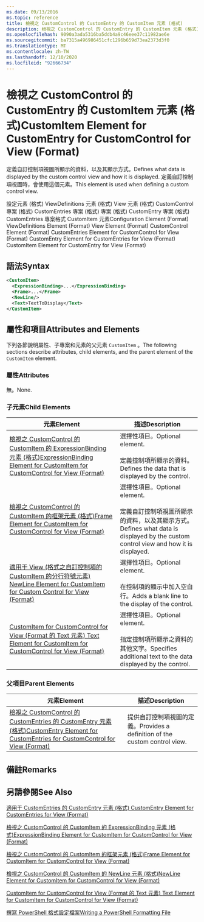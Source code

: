 ```yaml
---
ms.date: 09/13/2016
ms.topic: reference
title: 檢視之 CustomControl 的 CustomEntry 的 CustomItem 元素 (格式)
description: 檢視之 CustomControl 的 CustomEntry 的 CustomItem 元素 (格式)
ms.openlocfilehash: 9090a3ada5316ba5ddb4a9c46eee37c11982ae6e
ms.sourcegitcommit: ba7315a496986451cfc1296b659d73ea2373d3f0
ms.translationtype: MT
ms.contentlocale: zh-TW
ms.lasthandoff: 12/10/2020
ms.locfileid: "92666734"
---
```

# <a name="customitem-element-for-customentry-for-customcontrol-for-view-format"></a><span data-ttu-id="70a35-103">檢視之 CustomControl 的 CustomEntry 的 CustomItem 元素 (格式)</span><span class="sxs-lookup"><span data-stu-id="70a35-103">CustomItem Element for CustomEntry for CustomControl for View (Format)</span></span>

<span data-ttu-id="70a35-104">定義自訂控制項視圖所顯示的資料，以及其顯示方式。</span><span class="sxs-lookup"><span data-stu-id="70a35-104">Defines what data is displayed by the custom control view and how it is displayed.</span></span> <span data-ttu-id="70a35-105">定義自訂控制項視圖時，會使用這個元素。</span><span class="sxs-lookup"><span data-stu-id="70a35-105">This element is used when defining a custom control view.</span></span>

<span data-ttu-id="70a35-106">設定元素 (格式) ViewDefinitions 元素 (格式) View 元素 (格式) CustomControl 專案 (格式) CustomEntries 專案 (格式) 專案 (格式) CustomEntry 專案 (格式) CustomEntries 專案格式 CustomItem 元素</span><span class="sxs-lookup"><span data-stu-id="70a35-106">Configuration Element (Format) ViewDefinitions Element (Format) View Element (Format) CustomControl Element (Format) CustomEntries Element for CustomControl for View (Format) CustomEntry Element for CustomEntries for View (Format) CustomItem Element for CustomEntry for View (Format)</span></span>

## <a name="syntax"></a><span data-ttu-id="70a35-107">語法</span><span class="sxs-lookup"><span data-stu-id="70a35-107">Syntax</span></span>

```xml
<CustomItem>
  <ExpressionBinding>...</ExpressionBinding>
  <Frame>...</Frame>
  <NewLine/>
  <Text>TextToDisplay</Text>
</CustomItem>
```

## <a name="attributes-and-elements"></a><span data-ttu-id="70a35-108">屬性和項目</span><span class="sxs-lookup"><span data-stu-id="70a35-108">Attributes and Elements</span></span>

<span data-ttu-id="70a35-109">下列各節說明屬性、子專案和元素的父元素 `CustomItem` 。</span><span class="sxs-lookup"><span data-stu-id="70a35-109">The following sections describe attributes, child elements, and the parent element of the `CustomItem` element.</span></span>

### <a name="attributes"></a><span data-ttu-id="70a35-110">屬性</span><span class="sxs-lookup"><span data-stu-id="70a35-110">Attributes</span></span>

<span data-ttu-id="70a35-111">無。</span><span class="sxs-lookup"><span data-stu-id="70a35-111">None.</span></span>

### <a name="child-elements"></a><span data-ttu-id="70a35-112">子元素</span><span class="sxs-lookup"><span data-stu-id="70a35-112">Child Elements</span></span>

|<span data-ttu-id="70a35-113">元素</span><span class="sxs-lookup"><span data-stu-id="70a35-113">Element</span></span>|<span data-ttu-id="70a35-114">描述</span><span class="sxs-lookup"><span data-stu-id="70a35-114">Description</span></span>|
|-------------|-----------------|
|[<span data-ttu-id="70a35-115">檢視之 CustomControl 的 CustomItem 的 ExpressionBinding 元素 (格式)</span><span class="sxs-lookup"><span data-stu-id="70a35-115">ExpressionBinding Element for CustomItem for CustomControl for View (Format)</span></span>](./expressionbinding-element-for-customitem-for-customcontrol-for-view-format.md)|<span data-ttu-id="70a35-116">選擇性項目。</span><span class="sxs-lookup"><span data-stu-id="70a35-116">Optional element.</span></span><br /><br /> <span data-ttu-id="70a35-117">定義控制項所顯示的資料。</span><span class="sxs-lookup"><span data-stu-id="70a35-117">Defines the data that is displayed by the control.</span></span>|
|[<span data-ttu-id="70a35-118">檢視之 CustomControl 的 CustomItem 的框架元素 (格式)</span><span class="sxs-lookup"><span data-stu-id="70a35-118">Frame Element for CustomItem for CustomControl for View (Format)</span></span>](./frame-element-for-customitem-for-customcontrol-for-view-format.md)|<span data-ttu-id="70a35-119">選擇性項目。</span><span class="sxs-lookup"><span data-stu-id="70a35-119">Optional element.</span></span><br /><br /> <span data-ttu-id="70a35-120">定義自訂控制項視圖所顯示的資料，以及其顯示方式。</span><span class="sxs-lookup"><span data-stu-id="70a35-120">Defines what data is displayed by the custom control view and how it is displayed.</span></span>|
|[<span data-ttu-id="70a35-121">適用于 View (格式之自訂控制項的 CustomItem 的分行符號元素) </span><span class="sxs-lookup"><span data-stu-id="70a35-121">NewLine Element for CustomItem for Custom Control for View (Format)</span></span>](./newline-element-for-customitem-for-customcontrol-for-view-format.md)|<span data-ttu-id="70a35-122">選擇性項目。</span><span class="sxs-lookup"><span data-stu-id="70a35-122">Optional element.</span></span><br /><br /> <span data-ttu-id="70a35-123">在控制項的顯示中加入空白行。</span><span class="sxs-lookup"><span data-stu-id="70a35-123">Adds a blank line to the display of the control.</span></span>|
|[<span data-ttu-id="70a35-124">CustomItem for CustomControl for View (Format 的 Text 元素) </span><span class="sxs-lookup"><span data-stu-id="70a35-124">Text Element for CustomItem for CustomControl for View (Format)</span></span>](./text-element-for-customitem-for-customview-for-view-format.md)|<span data-ttu-id="70a35-125">選擇性項目。</span><span class="sxs-lookup"><span data-stu-id="70a35-125">Optional element.</span></span><br /><br /> <span data-ttu-id="70a35-126">指定控制項所顯示之資料的其他文字。</span><span class="sxs-lookup"><span data-stu-id="70a35-126">Specifies additional text to the data displayed by the control.</span></span>|

### <a name="parent-elements"></a><span data-ttu-id="70a35-127">父項目</span><span class="sxs-lookup"><span data-stu-id="70a35-127">Parent Elements</span></span>

|<span data-ttu-id="70a35-128">元素</span><span class="sxs-lookup"><span data-stu-id="70a35-128">Element</span></span>|<span data-ttu-id="70a35-129">描述</span><span class="sxs-lookup"><span data-stu-id="70a35-129">Description</span></span>|
|-------------|-----------------|
|[<span data-ttu-id="70a35-130">檢視之 CustomControl 的 CustomEntries 的 CustomEntry 元素 (格式)</span><span class="sxs-lookup"><span data-stu-id="70a35-130">CustomEntry Element for CustomEntries for CustomControl for View (Format)</span></span>](./customentry-element-for-customentries-for-customcontrol-for-view-format.md)|<span data-ttu-id="70a35-131">提供自訂控制項視圖的定義。</span><span class="sxs-lookup"><span data-stu-id="70a35-131">Provides a definition of the custom control view.</span></span>|

## <a name="remarks"></a><span data-ttu-id="70a35-132">備註</span><span class="sxs-lookup"><span data-stu-id="70a35-132">Remarks</span></span>

## <a name="see-also"></a><span data-ttu-id="70a35-133">另請參閱</span><span class="sxs-lookup"><span data-stu-id="70a35-133">See Also</span></span>

[<span data-ttu-id="70a35-134">適用于 CustomEntries 的 CustomEntry 元素 (格式) </span><span class="sxs-lookup"><span data-stu-id="70a35-134">CustomEntry Element for CustomEntries for View (Format)</span></span>](./customentry-element-for-customentries-for-customcontrol-for-view-format.md)

[<span data-ttu-id="70a35-135">檢視之 CustomControl 的 CustomItem 的 ExpressionBinding 元素 (格式)</span><span class="sxs-lookup"><span data-stu-id="70a35-135">ExpressionBinding Element for CustomItem for CustomControl for View (Format)</span></span>](./expressionbinding-element-for-customitem-for-customcontrol-for-view-format.md)

[<span data-ttu-id="70a35-136">檢視之 CustomControl 的 CustomItem 的框架元素 (格式)</span><span class="sxs-lookup"><span data-stu-id="70a35-136">Frame Element for CustomItem for CustomControl for View (Format)</span></span>](./frame-element-for-customitem-for-customcontrol-for-view-format.md)

[<span data-ttu-id="70a35-137">檢視之 CustomControl 的 CustomItem 的 NewLine 元素 (格式)</span><span class="sxs-lookup"><span data-stu-id="70a35-137">NewLine Element for CustomItem for CustomControl for View (Format)</span></span>](./newline-element-for-customitem-for-customcontrol-for-view-format.md)

[<span data-ttu-id="70a35-138">CustomItem for CustomControl for View (Format 的 Text 元素) </span><span class="sxs-lookup"><span data-stu-id="70a35-138">Text Element for CustomItem for CustomControl for View (Format)</span></span>](./text-element-for-customitem-for-customview-for-view-format.md)

[<span data-ttu-id="70a35-139">撰寫 PowerShell 格式設定檔案</span><span class="sxs-lookup"><span data-stu-id="70a35-139">Writing a PowerShell Formatting File</span></span>](./writing-a-powershell-formatting-file.md)

